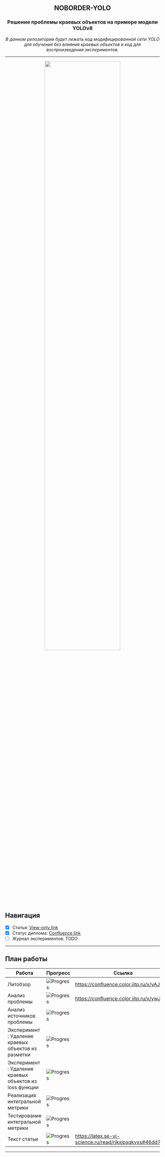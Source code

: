 <div align="center" >
    <h2>NOBORDER-YOLO</h2>
    <h3>Решение проблемы краевых объектов на примере модели YOLOv8</h3>
    <p><i>В данном репозитории будет лежать код модифицированной сети YOLO для обучения без влияния краевых объектов и код для воспроизведения экспериментов.</i></p>
</div>

---

<div align="center" >
<img src="https://progress-bar.xyz/16/?width=500&prefix=Диплом%20готов%20на%25" width=70% />
</div>

## Навигация

- [x] Статья: [View-only link](https://latex.se-vi-science.ru/read/rjkxjpsqkvxs#46dd79)
- [x] Статус диплома: [Confluence link](https://confluence.color.iitp.ru/x/ugJUAQ)
- [ ] Журнал экспериментов: TODO

---

## План работы

| Работа | Прогресс | Ссылка |
| --- | --- | --- |
| Литобзор |  ![Progress](https://progress-bar.xyz/20/) | https://confluence.color.iitp.ru/x/vAJUAQ |
| Анализ проблемы | ![Progress](https://progress-bar.xyz/100/) | https://confluence.color.iitp.ru/x/ywJUAQ |
| Анализ источников проблемы | ![Progress](https://progress-bar.xyz/90/) |  |
| Эксперимент : Удаление краевых объектов из разметки | ![Progress](https://progress-bar.xyz/30/) | |
| Эксперимент : Удаление краевых объектов из loss функции | ![Progress](https://progress-bar.xyz/0/) | |
| Реализация интегральной метрики | ![Progress](https://progress-bar.xyz/90/) | |
| Тестирование интегральной метрики | ![Progress](https://progress-bar.xyz/20/) | |
| Текст статьи | ![Progress](https://progress-bar.xyz/10/) | https://latex.se-vi-science.ru/read/rjkxjpsqkvxs#46dd79 |

---
